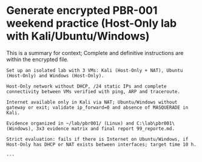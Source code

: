 # Generate encrypted PBR-001 weekend practice (Host-Only lab with Kali/Ubuntu/Windows)

This is a summary for context; Complete and definitive instructions are within the encrypted file.

    
    Set up an isolated lab with 3 VMs: Kali (Host-Only + NAT), Ubuntu (Host-Only) and Windows (Host-Only).

    Host-Only network without DHCP, /24 static IPs and complete connectivity between VMs verified with ping, ARP and traceroute.

    Internet available only in Kali via NAT; Ubuntu/Windows without gateway or exit; validate ip_forward=0 and absence of MASQUERADE in Kali.

    Evidence organized in ~/lab/pbr001/ (Linux) and C:\lab\pbr001\ (Windows), 3x3 evidence matrix and final report 99_reporte.md.

    Strict evaluation: fails if there is Internet on Ubuntu/Windows, if Host-Only has DHCP or NAT exists between interfaces; target time 10 h.

    ---
    
